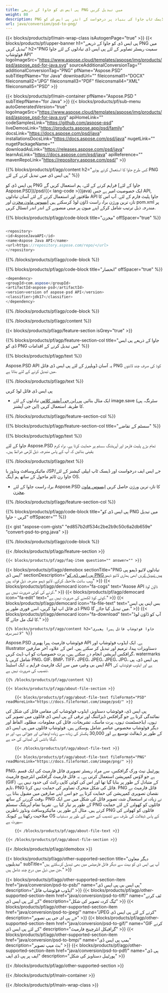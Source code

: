 ```yaml
---
title: پی ایس ڈی کو جاوا کے ذریعے PNG میں تبدیل کریں
weight: 80
description: PNG فائل میں پی ایس ڈی فارمیٹ کے لئے نمونہ جاوا تبادلوں کوڈ. کسی بھی ویب یا ڈیسک ٹاپ جاوا کی بنیاد پر درخواست کے اندر پی ایس ڈی کو PNG میں تبدیل کرنے کے لئے اس مثال کے کوڈ کا استعمال کریں.
url: java/conversion/psd-to-png/
---
```


{{< blocks/products/pf/main-wrap-class isAutogenPage="true" >}}
{{< blocks/products/pf/upper-banner h1="پی ایس ڈی کو جاوا کے ذریعے PNG میں تبدیل کریں" h2="PNG سمیت ریسٹر تصاویر کے لئے پی ایس ڈی تبادلوں کے لئے جاوا فوٹوشاپ API" logoImageSrc="https://www.aspose.cloud/templates/aspose/img/products/psd/aspose_psd-for-java.svg" sourceAdditionalConversionTag="" additionalConversionTag="PNG" pfName="Aspose.PSD" subTitlepfName="for Java" downloadUrl="" fileiconsmall1="DOCX" fileiconsmall2="JPG" fileiconsmall3="PDF" fileiconsmall4="XML" fileiconsmall5="PSD" >}}

{{< blocks/products/pf/main-container pfName="Aspose.PSD " subTitlepfName="for Java" >}}
{{< blocks/products/pf/sub-menu autoGeneratedVersion="true" logoImageSrc="https://www.aspose.cloud/templates/aspose/img/products/psd/aspose_psd-for-java.svg" apiHomeLink="" codeSamplesLink="https://github.com/aspose-psd" liveDemosLink="https://products.aspose.app/psd/family" docsLink="https://docs.aspose.com/psd/java" installationsDocsLink="https://docs.aspose.com/psd/java" nugetLink="" nugetPackageName="" downloadAsLink="https://releases.aspose.com/psd/java" learnAsLink="https://docs.aspose.com/psd/java" apiReference="" mavenRepoLink="https://repository.aspose.com/psd/" >}}

{{% blocks/products/pf/agp/content h2="کس طرح جاوا کا استعمال کرتے ہوئے PNG پی ایس ڈی میں تبدیل کرنے کے لئے" %}}

 پی ایس ڈی کو PNG فراہم کرنے کے لئے، ہم استعمال کریں گے
 [جاوا کے لئے Aspose.PSD](/psd/{{< lang-code >}}java) 
 ایک خصوصیت امیر ہے جس API, طاقتور اور استعمال کرنے کے لئے آسان تبادلوں API جاوا پلیٹ فارم کے لئے. آپ اس کا تازہ ترین ورژن براہ راست ڈاؤن لوڈ کرسکتے ہیں
 [ایسوس ماون مخزن](https://repository.aspose.com/psd/) 
 اور pom.xml پر مندرجہ ذیل ترتیب شامل کرکے اپنے میون پر مبنی منصوبے کے اندر اندر انسٹال کریں.

{{% blocks/products/pf/agp/code-block title="مخزن" offSpacer="true" %}}

```cs

<repository>
<id>AsposeJavaAPI</id>
<name>Aspose Java API</name>
<url>https://repository.aspose.com/repo/</url>
</repository>

```

{{% /blocks/products/pf/agp/code-block %}}

{{% blocks/products/pf/agp/code-block title="انحصار" offSpacer="true" %}}

```cs
<dependency>
<groupId>com.aspose</groupId>
<artifactId>aspose-psd</artifactId>
<version>version of aspose-psd API</version>
<classifier>jdk17</classifier>
</dependency>

```

{{% /blocks/products/pf/agp/code-block %}}

{{% /blocks/products/pf/agp/content %}}

{{< blocks/products/pf/agp/feature-section isGrey="true" >}}

{{% blocks/products/pf/agp/feature-section-col title="جاوا کے ذریعے پی ایس ڈی کو PNG میں تبدیل کرنے کے اقدامات" %}}

{{% blocks/products/pf/agp/text %}}

 Aspose.PSD API یہ آسان ڈویلپرز کے لئے پی ایس ڈی فائل PNG کوڈ کی صرف چند لائنوں میں تبدیل کرنے کے لئے بناتا ہے.

{{% /blocks/products/pf/agp/text %}}

پی ایس ڈی فائل لوڈ کریں
- ایک مثال بنائیں [پی این جی آپشنز کلاس](https://apireference.aspose.com/psd/java/com.aspose.psd.imageoptions/PngOptions)
تبادلوں کے لئے image.save (سٹرنگ، پی این جی آپشنز) کا طریقہ استعمال کریں.

{{% /blocks/products/pf/agp/feature-section-col %}}

{{% blocks/products/pf/agp/feature-section-col title="سسٹم کے تقاضے" %}}

{{% blocks/products/pf/agp/text %}}

 جاوا کے لئے Aspose.PSD تمام بڑے پلیٹ فارمز اور آپریٹنگ سسٹم پر حمایت کرتا ہے. براہ کرم یقینی بنائیں کہ آپ کے پاس مندرجہ ذیل لازمی شرائط ہیں۔

{{% /blocks/products/pf/agp/text %}}

مائیکروسافٹ ونڈوز یا JSP/جے ایس ایف درخواست اور ڈیسک ٹاپ ایپلی کیشنز کے لئے جاوا رن ٹائم ماحول کے ساتھ ہم آہنگ OS.
- براہ راست جاوا کے لئے Aspose.PSD کا تازہ ترین ورژن حاصل کریں
 [ایسوس ماون مخزن](https://repository.aspose.com/psd/).

{{% /blocks/products/pf/agp/feature-section-col %}}

{{% blocks/products/pf/agp/code-block title="پی ایس ڈی کو PNG میں تبدیل کریں - جاوا" offSpacer="" %}}

{{< gist "aspose-com-gists" "ed857b2df534c2be2b9c50c6a2db659e" "convert-psd-to-png.java" >}}

{{% /blocks/products/pf/agp/code-block %}}

{{< /blocks/products/pf/agp/feature-section >}}

    {{< blocks/products/pf/agp/faq-item question="" answer="" >}}
 

<!-- aboutfile Starts -->

{{< blocks/products/pf/agp/demobox sectionTitle="PNG تبادلوں لائیو ڈیمو پی ایس ڈی" sectionDescription="[پی ایس ڈی کو PNG میں تبدیل کریں](https://products.aspose.app/psd/conversion/psd-to-png) ابھی ہماری لائیو ڈیمو ویب سائٹ ملاحظہ کرکے. لائیو ڈیمو مندرجہ ذیل فوائد ہیں" >}}
        {{< blocks/products/pf/agp/democard icon="fa-cogs" text="Asose API ڈاؤن لوڈ کرنے کی کوئی ضرورت نہیں ہے." >}}
        {{< blocks/products/pf/agp/democard icon="fa-edit" text="کوئی کوڈ لکھنے کی ضرورت نہیں ہے." >}}
        {{< blocks/products/pf/agp/democard icon="fa-file-text" text="بس اپنی پی ایس ڈی فائل اپ لوڈ کریں، اسے فوری طور پر PNG میں تبدیل کیا جائے گا." >}}
        {{< blocks/products/pf/agp/democard icon="fa-download" text="آپ کو ڈاؤن لوڈ کا لنک مل جائے گا." >}}

    {{% blocks/products/pf/agp/content h2="جاوا فوٹوشاپ فائل ہیرا پھیری لائبریری" %}}

 Aspose.PSD فوٹوشاپ فارمیٹ ہیرا پھیری API ہے. ایک ایڈوب فوٹوشاپ اور Illustrator دستاویزات پیدا، ترمیم اور تبدیل کر سکتے ہیں. اس کے علاوہ، آخر صارفین گرافکس آپریشن انجام دے سکتے ہیں، پرت خصوصیات کو اپ ڈیٹ کریں، watermarks شامل کریں یا PNG، GIF، BMP، TIFF، JPEG، JPEG، JPEG، JPG، پی ایس ڈی، پی ایس بی وغیرہ میں سے ایک فارمیٹ فراہم یہ ایک اسٹینڈ API ہے اور ایڈوب فوٹوشاپ کی تنصیب کی ضرورت نہیں ہے. 



    {{% /blocks/products/pf/agp/content %}}

    {{< blocks/products/pf/agp/about-file-section >}}

        {{< blocks/products/pf/agp/about-file-text fileFormat="PSD" readMoreLink="https://docs.fileformat.com/image/psd/" >}}

پی ایس ڈی، فوٹوشاپ دستاویز، ایڈوب فوٹوشاپ کی مقامی فائل کی شکل کی نمائندگی کرتا ہے جو گرافکس ڈیزائننگ اور ترقی کے پی ایس ڈی فائلوں میں تصویر کی تہوں، ایڈجسٹمنٹ تہوں، پرت ماسک، تشریحات، فائل کی معلومات، مطلوبہ الفاظ اور دیگر فوٹوشاپ مخصوص عناصر شامل ہوسکتے ہیں. فوٹوشاپ فائلوں میں پی ایس ڈی کے طور پر ڈیفالٹ توسیع ہے اور 30,000 پکسلز کی زیادہ سے زیادہ اونچائی اور چوڑائی ہے، اور دو گیگا بائٹس کی لمبائی کی حد ہے.


        {{< /blocks/products/pf/agp/about-file-text >}}

        {{< blocks/products/pf/agp/about-file-text fileFormat="PNG" readMoreLink="https://docs.fileformat.com/image/png/" >}}

PNG، پورٹیبل نیٹ ورک گرافکس، سے مراد ریسٹر تصویری فائل فارمیٹ کی ایک قسم ہے جو لاؤس کمپریشن استعمال کرتی ہے۔ یہ فائل فارمیٹ گرافکس انٹرچینج فارمیٹ (GIF) کے متبادل کے طور پر بنایا گیا تھا اور اس کی کوئی کاپی رائٹ کی حدود نہیں ہے. تاہم، PNG فائل کی شکل متحرک تصاویر کی حمایت نہیں کرتا. PNG فائل فارمیٹ بے نقصان تصویری کمپریشن کی حمایت کرتا ہے جو اسے اپنے صارفین میں مقبول بناتا ہے. وقت گزرنے کے ساتھ، PNG نے زیادہ تر استعمال شدہ تصویر فائل کی شکل میں سے ایک کے طور پر تیار کیا ہے. تقریبا تمام آپریٹنگ سسٹم PNG فائلوں کو کھولنے کے لئے حمایت کرتے ہیں. مثال کے طور پر، مائیکروسافٹ ونڈوز ناظرین PNG فائلوں کو کھولنے کی صلاحیت رکھتا ہے کیونکہ OS کے پاس ڈیفالٹ کی طرف سے تنصیب کے حصے کے طور پر دستیاب سپورٹ ہے.


        {{< /blocks/products/pf/agp/about-file-text >}}

    {{< /blocks/products/pf/agp/about-file-section >}}

{{< /blocks/products/pf/agp/demobox >}}

<!-- aboutfile Ends -->

{{< blocks/products/pf/agp/other-supported-section title="دیگر معاون تبدیلیوں" subTitle="آپ پی ایس ڈی کو بہت سے دیگر فائل فارمیٹس میں بھی تبدیل کرسکتے ہیں جن میں ذیل میں درج چند شامل ہیں." >}}

{{< blocks/products/pf/agp/other-supported-section-item href="java/conversion/psd-to-psb/" name="پی ایس بی پی ایس ڈی" description="ایڈوب فوٹوشاپ فائل" >}}
{{< blocks/products/pf/agp/other-supported-section-item href="java/conversion/psd-to-tiff/" name="ٹف کرنے کے لئے پی ایس ڈی" description="ٹیگ کردہ تصویر کی شکل" >}}
{{< blocks/products/pf/agp/other-supported-section-item href="java/conversion/psd-to-jpeg/" name="JPEG کرنے کے لئے پی ایس ڈی" description="جے پی ای جی پی تصویر" >}}
{{< blocks/products/pf/agp/other-supported-section-item href="java/conversion/psd-to-gif/" name="GIF کرنے کے لئے پی ایس ڈی" description="گرافیکل انٹرچینج فارمیٹ" >}}
{{< blocks/products/pf/agp/other-supported-section-item href="java/conversion/psd-to-bmp/" name="بمپ پی ایس ڈی" description="بٹ میپ تصویر" >}}
{{< blocks/products/pf/agp/other-supported-section-item href="java/conversion/psd-to-pdf/" name="پی ڈی ایف پر پی ڈی ایف" description="پورٹیبل دستاویز کی شکل" >}}

{{< /blocks/products/pf/agp/other-supported-section >}}

{{< /blocks/products/pf/main-container >}}
    
{{< /blocks/products/pf/main-wrap-class >}}
